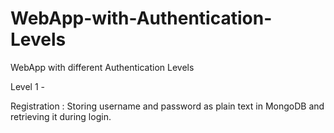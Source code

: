 # WebApp-with-Authentication-Levels
WebApp with different Authentication Levels

Level 1 -

Registration : Storing username and password as plain text in MongoDB and retrieving it during login. 
